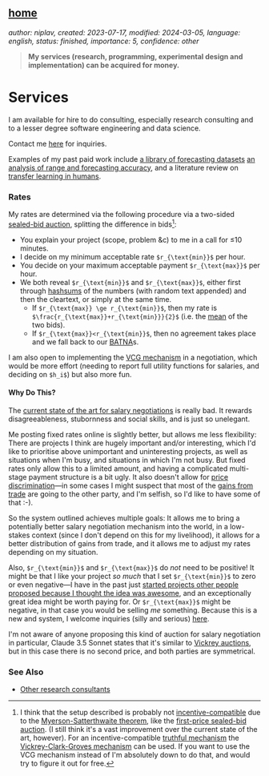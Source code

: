 [home](./index.md)
------------------

*author: niplav, created: 2023-07-17, modified: 2024-03-05, language: english, status: finished, importance: 5, confidence: other*

> __My services (research, programming, experimental design and
implementation) can be acquired for money.__

Services
=========

I am available for hire to do consulting, especially research consulting
and to a lesser degree software engineering and data science.

Contact me [here](./about.html#Contact) for inquiries.

Examples of my past paid work include [a library of forecasting
datasets](./iqisa.html) [an analysis of range and forecasting
accuracy](./range_and_forecasting_accuracy.html), and a literature review
on [transfer learning in humans](./transfer.html).

<!--TODO: add Raymond feedback. Ask Yagudin & Leech?-->

### Rates

My rates are determined via the
following procedure via a two-sided [sealed-bid
auction](https://en.wikipedia.org/wiki/First-price_sealed-bid_auction),
splitting the difference in bids[^1]:

* You explain your project (scope, problem &c) to me in a call for ≤10 minutes.
* I decide on my minimum acceptable rate `$r_{\text{min}}$` per hour.
* You decide on your maximum acceptable payment `$r_{\text{max}}$` per hour.
* We both reveal `$r_{\text{min}}$` and `$r_{\text{max}}$`, either first through [hashsums](https://en.wikipedia.org/wiki/Hash_sum) of the numbers (with random text appended) and then the cleartext, or simply at the same time.
	* If `$r_{\text{max}} \ge r_{\text{min}}$`, then my rate is `$\frac{r_{\text{max}}+r_{\text{min}}}{2}$` (i.e. the [mean](https://en.wikipedia.org/wiki/Mean) of the two bids).
	* If `$r_{\text{max}}<r_{\text{min}}$`, then no agreement takes place and we fall back to our [BATNA](https://en.wikipedia.org/wiki/BATNA)s.

I am also open to implementing the [VCG
mechanism](https://en.wikipedia.org/wiki/Vickrey-Clarke-Groves_mechanism)
in a negotiation, which would be more effort (needing to report full
utility functions for salaries, and deciding on `$h_i$`) but also
more fun.

<!--My past rates are available [here](#Past_Rates).-->

#### Why Do This?

The [current state of the art for salary
negotiations](https://www.kalzumeus.com/2012/01/23/salary-negotiation/)
is really bad. It rewards disagreeableness, stubornness and social skills,
and is just so unelegant.

Me posting fixed rates online is slightly better, but allows me
less flexibility: There are projects I think are hugely important
and/or interesting, which I'd like to prioritise above unimportant
and uninteresting projects, as well as situations when I'm busy,
and situations in which I'm not busy. But fixed rates only allow
this to a limited amount, and having a complicated multi-stage
payment structure is a bit ugly. It also doesn't allow for [price
discrimination](https://sideways-view.com/2016/11/03/the-best-kind-of-discrimination/index.html)—in
some cases I might suspect that most of the [gains from
trade](https://en.wikipedia.org/wiki/Gains_from_Trade) are going to the
other party, and I'm selfish, so I'd like to have some of that :-).

So the system outlined achieves multiple goals: It allows me to bring
a potentially better salary negotiation mechanism into the world, in
a low-stakes context (since I don't depend on this for my livelihood),
it allows for a better distribution of gains from trade, and it allows
me to adjust my rates depending on my situation.

Also, `$r_{\text{min}}$` and `$r_{\text{max}}$` do *not* need to be
positive! It might be that I like your project *so much* that I set
`$r_{\text{min}}$` to zero or even negative—I have in the past just
[started projects other people proposed because I thought the idea was
awesome](./platforms.html), and an exceptionally great idea might be
worth paying for. Or `$r_{\text{max}}$` might be negative, in that case
you would be selling *me* something. Because this is a new and system,
I welcome inquiries (silly and serious) [here](./about.html#Contact).

I'm not aware of anyone proposing this kind of auction for salary
negotiation in particular, Claude 3.5 Sonnet states that it's similar to
[Vickrey auctions](https://en.wikipedia.org/wiki/Vickrey_Auction), but
in this case there is no second price, and both parties are symmetrical.

<!--#### Past Rates-->

### See Also

* [Other research consultants](./notes.html#Research_Consultants_List)

[^1]: I think that the setup described is probably not [incentive-compatible](https://en.wikipedia.org/wiki/Incentive-compatible) due to the [Myerson-Satterthwaite theorem](https://en.wikipedia.org/wiki/Myerson-Satterthwaite_theorem), like the [first-price sealed-bid auction](https://en.wikipedia.org/wiki/First-price_sealed-bid_auction). (I still think it's a vast improvement over the current state of the art, however). For an incentive-compatible [truthful mechanism](https://en.wikipedia.org/wiki/Truthful_mechanism) the [Vickrey-Clark-Groves mechanism](https://en.wikipedia.org/wiki/Vickrey-Clarke-Groves-Mechanism) can be used. If you want to use the VCG mechanism instead of I'm absolutely down to do that, and would try to figure it out for free.
